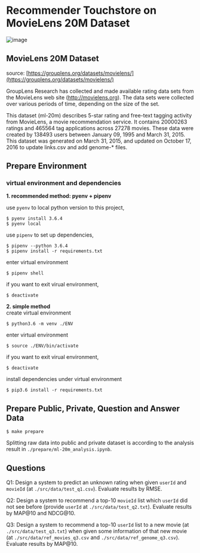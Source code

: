 # Recommender Touchstore on MovieLens 20M Dataset

![image](https://img.shields.io/badge/python-3.6-blue.svg)

## MovieLens 20M Dataset

source: [https://grouplens.org/datasets/movielens/](https://grouplens.org/datasets/movielens/)

GroupLens Research has collected and made available rating data sets from the MovieLens web site (http://movielens.org). The data sets were collected over various periods of time, depending on the size of the set.

This dataset (ml-20m) describes 5-star rating and free-text tagging activity from MovieLens, a movie recommendation service. It contains 20000263 ratings and 465564 tag applications across 27278 movies. These data were created by 138493 users between January 09, 1995 and March 31, 2015. This dataset was generated on March 31, 2015, and updated on October 17, 2016 to update links.csv and add genome-* files.

## Prepare Environment

### virtual environment and dependencies

**1. recommended method: pyenv + pipenv**  

use `pyenv` to local python version to this project,

```
$ pyenv install 3.6.4
$ pyenv local
```

use `pipenv` to set up dependencies,

```
$ pipenv --python 3.6.4
$ pipenv install -r requirements.txt
```

enter virtual environment

```
$ pipenv shell
```

if you want to exit virual environment,

```
$ deactivate
```

**2. simple method**  
create virtual environment

```
$ python3.6 -m venv ./ENV
```

enter virtual environment

```
$ source ./ENV/bin/activate
```

if you want to exit virual environment,

```
$ deactivate
```

install dependencies under virtual environment

```
$ pip3.6 install -r requirements.txt
```

## Prepare Public, Private, Question and Answer Data

```
$ make prepare
```

Splitting raw data into public and private dataset is according to the analysis result in `./prepare/ml-20m_analysis.ipynb`.

## Questions

Q1: Design a system to predict an unknown rating when given `userId` and `movieId` (at `./src/data/test_q1.csv`). Evaluate results by RMSE.  
  
Q2: Design a system to recommend a top-10 `movieId` list which `userId` did not see before (provide `userId` at `./src/data/test_q2.txt`). Evaluate results by MAP@10 and NDCG@10.  
  
Q3: Design a system to recommend a top-10 `userId` list to a new movie (at `./src/data/test_q3.txt`) when given some information of that new movie (at `./src/data/ref_movies_q3.csv` and `./src/data/ref_genome_q3.csv`). Evaluate results by MAP@10.  
